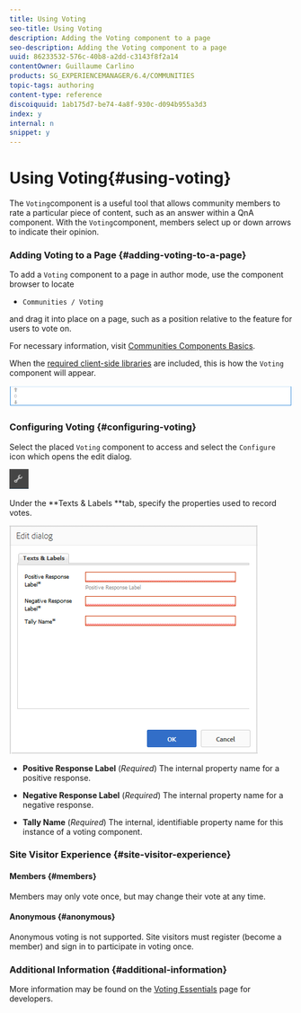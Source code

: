 ```yaml
---
title: Using Voting
seo-title: Using Voting
description: Adding the Voting component to a page
seo-description: Adding the Voting component to a page
uuid: 86233532-576c-40b8-a2dd-c3143f8f2a14
contentOwner: Guillaume Carlino
products: SG_EXPERIENCEMANAGER/6.4/COMMUNITIES
topic-tags: authoring
content-type: reference
discoiquuid: 1ab175d7-be74-4a8f-930c-d094b955a3d3
index: y
internal: n
snippet: y
---
```


# Using Voting{#using-voting}

The `Voting`component is a useful tool that allows community members to rate a particular piece of content, such as an answer within a QnA component. With the `Voting`component, members select up or down arrows to indicate their opinion.

### Adding Voting to a Page {#adding-voting-to-a-page}

To add a `Voting` component to a page in author mode, use the component browser to locate

* `Communities / Voting`

and drag it into place on a page, such as a position relative to the feature for users to vote on.

For necessary information, visit [Communities Components Basics](../../communities/using/basics.md).

When the [required client-side libraries](../../communities/using/essentials-voting.md#essentialsforclientside) are included, this is how the `Voting` component will appear.

![](assets/chlimage_1-307.png)

### Configuring Voting {#configuring-voting}

Select the placed `Voting` component to access and select the `Configure` icon which opens the edit dialog.

![](assets/chlimage_1-308.png)

Under the **Texts & Labels **tab, specify the properties used to record votes.

![](assets/chlimage_1-309.png)

* **Positive Response Label** 
  (*Required*) The internal property name for a positive response.

* **Negative Response Label** 
  (*Required*) The internal property name for a negative response.

* **Tally Name** 
  (*Required*) The internal, identifiable property name for this instance of a voting component.

### Site Visitor Experience {#site-visitor-experience}

#### Members {#members}

Members may only vote once, but may change their vote at any time.

#### Anonymous {#anonymous}

Anonymous voting is not supported. Site visitors must register (become a member) and sign in to participate in voting once.

### Additional Information {#additional-information}

More information may be found on the [Voting Essentials](../../communities/using/essentials-voting.md) page for developers.
